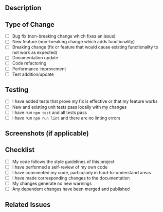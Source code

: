 ## Description

<!-- Provide a brief description of your changes -->

## Type of Change

- [ ] Bug fix (non-breaking change which fixes an issue)
- [ ] New feature (non-breaking change which adds functionality)
- [ ] Breaking change (fix or feature that would cause existing functionality to not work as expected)
- [ ] Documentation update
- [ ] Code refactoring
- [ ] Performance improvement
- [ ] Test addition/update

## Testing

- [ ] I have added tests that prove my fix is effective or that my feature works
- [ ] New and existing unit tests pass locally with my changes
- [ ] I have run `npm test` and all tests pass
- [ ] I have run `npm run lint` and there are no linting errors

## Screenshots (if applicable)

<!-- Add screenshots to help explain your changes -->

## Checklist

- [ ] My code follows the style guidelines of this project
- [ ] I have performed a self-review of my own code
- [ ] I have commented my code, particularly in hard-to-understand areas
- [ ] I have made corresponding changes to the documentation
- [ ] My changes generate no new warnings
- [ ] Any dependent changes have been merged and published

## Related Issues

<!-- Link to related issues: Fixes #123, Relates to #456 -->

